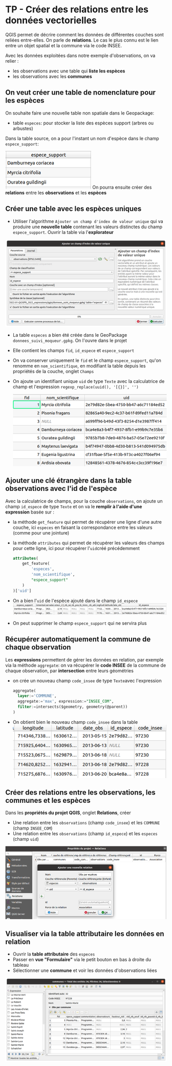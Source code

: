 # TP - Créer des relations entre les données vectorielles

QGIS permet de décrire comment les données de différentes couches
sont reliées entre-elles. On parle de **relations**. Le cas le plus connu
est le lien entre un objet spatial et la commune via le code INSEE.

Avec les données exploitées dans notre exemple d'observations, on va relier :

* les observations avec une table qui **liste les espèces**
* les observations avec les **communes**

## On veut créer une table de nomenclature pour les espèces

On souhaite faire une nouvelle table non spatiale dans le Geopackage:

* table `especes`: pour stocker la liste des espèces support (arbres ou arbustes)

Dans la table source, on a pour l'instant un nom d'espèce dans le champ `espece_support`:

  ![width:250](media/espece_support_originale.png)
On pourra ensuite créer des **relations** entre les **observations** et les **espèces**


## Créer une table avec les espèces uniques

* Utiliser l'algorithme `Ajouter un champ d'index de valeur unique` qui va produire une **nouvelle table** contenant les valeurs distinctes du champ `espece_support`. Ouvrir la table via l'**explorateur**

![image width:800](media/extraire_les_especes_distinctes.png)


* La table `especes` a bien été créée dans le GeoPackage `donnees_suivi_moqueur.gpkg`.
  On l'ouvre dans le projet
* Elle contient les champs `fid`, `id_espece` et `espece_support`
* On va conserver uniquement le `fid` et le champ `espece_support`, qu'on renomme
  en `nom_scientifique`, en modifiant la table depuis les propriétés de la couche,
  onglet `Champs`
* On ajoute un identifiant unique `uid` de type `Texte` avec la calculatrice de champ
  et l'expression `regexp_replace(uuid(), '[{}]', '')`

  ![image](media/especes_uniques_gpkg.png)

## Ajouter une clé étrangère dans la table observations avec l'id de l'espèce

Avec la calculatrice de champs, pour la couche `observations`,
on ajoute un champ `id_espece` de type `Texte` et on va
le **remplir à l'aide d'une expression** basée sur :

* la méthode `get_feature` qui permet de récupérer une ligne d'une autre couche,
  ici `especes` en faisant la correspondance entre les valeurs (comme pour une jointure)
* la méthode `attributes` qui permet de récupérer les valeurs des champs
  pour cette ligne, ici pour récupérer l'`uid`créé précédemment

  ```sql
  attributes(
      get_feature(
          'especes',
          'nom_scientifique',
          "espece_support"
      )
  )['uid']
  ```

* On a bien l'`uid` de l'espèce ajouté dans le champ `id_espece`
![width:900](media/observations_id_espece.png)

* On peut supprimer le champ `espece_support` qui ne servira plus


## Récupérer automatiquement la commune de chaque observation

Les **expressions** permettent de gérer les données en relation, par exemple
via la méthode `aggregate`: on va récupérer le **code INSEE** de la commune
de chaque observation, par **intersection** entre leurs géométries

* on crée un nouveau champ `code_insee` de type `Texte`avec l'expression

  ```sql
  aggregate(
    layer:='COMMUNE',
    aggregate:='max', expression:="INSEE_COM",
    filter:=intersects($geometry, geometry(@parent))
  )
  ```
* On obtient bien le nouveau champ `code_insee` dans la table
  ![width:500](media/observations_code_insee.png)


## Créer des relations entre les observations, les communes et les espèces

Dans les **propriétés du projet QGIS**, onglet **Relations**, créer

* Une relation entre les `observations` (champ `code_insee`) et les `COMMUNE` (champ `INSEE_COM`)
* Une relation entre les `observations` (champ `id_espece`) et les `especes` (champ `uid`)

![width:900](media/relations_observations_especes_et_communes.png)


## Visualiser via la table attributaire les données en relation

* Ouvrir la **table attributaire** des `especes`
* Passer en **vue "Formulaire"** via le petit bouton en bas à droite du tableau
* Sélectionner une **commune** et voir les données d'observations liées

![width:900](media/table_communes_avec_observations.png)
